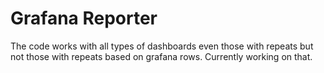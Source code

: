 # Grafana Reporter

The code works with all types of dashboards even those with repeats but not those with repeats based on grafana rows. Currently working on that.
